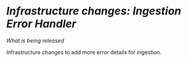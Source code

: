 # *Infrastructure changes: Ingestion Error Handler*

_What is being released_

Infrastructure changes to add more error details for ingestion.
